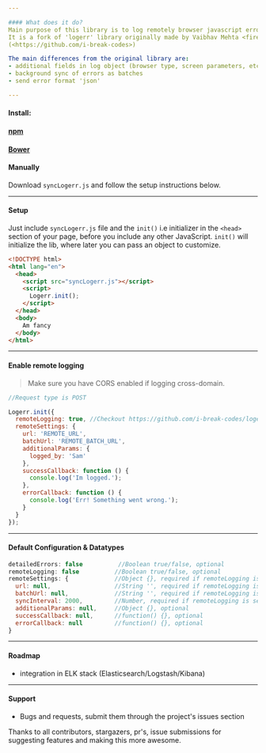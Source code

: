 ```yaml
---

#### What does it do?
Main purpose of this library is to log remotely browser javascript errors.
It is a fork of 'logerr' library originally made by Vaibhav Mehta <firekillz@gmail.com>
(<https://github.com/i-break-codes>)

The main differences from the original library are:
- additional fields in log object (browser type, screen parameters, etc)
- background sync of errors as batches
- send error format 'json'

---
```


#### Install:


#### [npm](http://npmjs.com)

#### [Bower](https://bower.io/)

#### Manually

Download `syncLogerr.js` and follow the setup instructions below.

---

#### Setup
Just include `syncLogerr.js` file and the `init()` i.e initializer in the `<head>` section of your page, before you include any other JavaScript. `init()` will initialize the lib, where later you can pass an object to customize.

```html
<!DOCTYPE html>
<html lang="en">
  <head>
    <script src="syncLogerr.js"></script>
	<script>
	  Logerr.init();
	</script>
  </head>
  <body>
    Am fancy
  </body>
</html>
```

---

#### Enable remote logging
> Make sure you have CORS enabled if logging cross-domain.

```javascript
//Request type is POST

Logerr.init({
  remoteLogging: true, //Checkout https://github.com/i-break-codes/logerr-remote
  remoteSettings: {
    url: 'REMOTE_URL',
    batchUrl: 'REMOTE_BATCH_URL',
    additionalParams: {
      logged_by: 'Sam'
    },
    successCallback: function () {
      console.log('Im logged.');
    },
    errorCallback: function () {
      console.log('Err! Something went wrong.');
    }
  }
});
```

---

#### Default Configuration & Datatypes
```javascript
detailedErrors: false          //Boolean true/false, optional
remoteLogging: false          //Boolean true/false, optional
remoteSettings: {             //Object {}, required if remoteLogging is set to true
  url: null,                  //String '', required if remoteLogging is set to true
  batchUrl: null,             //String '', required if remoteLogging is set to true
  syncInterval: 2000,         //Number, required if remoteLogging is set to true
  additionalParams: null,     //Object {}, optional
  successCallback: null,      //function() {}, optional
  errorCallback: null         //function() {}, optional
}

```

---

#### Roadmap
- integration in ELK stack (Elasticsearch/Logstash/Kibana)
---

#### Support
- Bugs and requests, submit them through the project's issues section

Thanks to all contributors, stargazers, pr's, issue submissions for suggesting features and making this more awesome.

